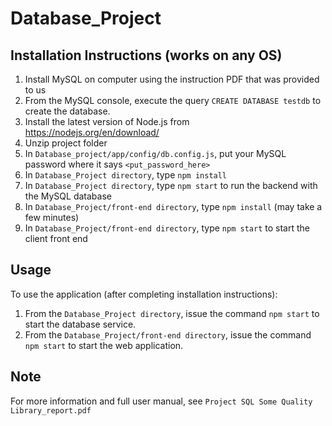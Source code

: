 # Database_Project

## Installation Instructions (works on any OS)

1. Install MySQL on computer using the instruction PDF that was provided to us
2. From the MySQL console, execute the query `CREATE DATABASE testdb` to create the database.
3. Install the latest version of Node.js from https://nodejs.org/en/download/ 
4. Unzip project folder
5. In `Database_project/app/config/db.config.js`, put your MySQL password where it says `<put_password_here>`
6. In `Database_Project directory`, type `npm install`
7. In `Database_Project directory`, type `npm start` to run the backend with the MySQL database
8. In `Database_Project/front-end directory`, type `npm install` (may take a few minutes)
9. In `Database_Project/front-end directory`, type `npm start` to start the client front end

## Usage

To use the application (after completing installation instructions):
1. From the `Database_Project directory`, issue the command `npm start` to start the database service.
1. From the `Database_Project/front-end directory`, issue the command `npm start` to start the web application.

## Note

For more information and full user manual, see `Project SQL Some Quality Library_report.pdf`
